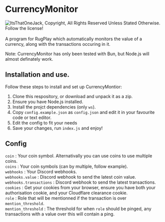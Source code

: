 # CurrencyMonitor
<picture>
  <source media="(prefers-color-scheme: dark)" srcset="https://itoj.dev/embed/Wwatermark.png">
  <source media="(prefers-color-scheme: light)" srcset="https://itoj.dev/embed/Bwatermark.png">
  <img alt="ItsThatOneJack, Copyright, All Rights Reserved Unless Stated Otherwise. Follow the license!" src="https://itoj.dev/embed/Bwatermark.png">
</picture>
</br></br>
A program for RugPlay which automatically monitors the value of a currency, along with the transactions occuring in it.

Note: CurrencyMonitor has only been tested with Bun, but Node.js will almost definately work.

## Installation and use.
Follow these steps to install and set up CurrencyMontior:
1. Clone this respository, or download and unpack it as a zip.
2. Ensure you have Node.js installed.
3. Install the projct dependencies (only `ws`).
4. Copy `config.example.json` as `config.json` and edit it in your favourite code or text editor.
5. Edit the config to fit your needs
6. Save your changes, run `index.js` and enjoy!

## Config

`coin` : Your coin symbol. Alternativally you can use coins to use multiple coins.</br>
`coins` : Your coin symbols (can by multiple, follow example).</br>
`webhooks` : Your Discord webhooks.</br>
`webhooks.value` : Discord webhook to send the latest coin value.</br>
`webhooks.transactions` : Discord webhook to send the latest transactions.</br>
`cookies` : Get your cookies from your browser, ensure you have both your authorisation cookie, and your Cloudflare clearance cookie.</br>
`role` : Role that will be mentionned if the transaction is over `mention_threshold`.</br>
`mention_threshold` : The threshold for when `role` should be pinged, any transactions with a value over this will contain a ping.</br>
